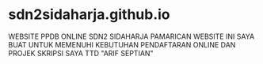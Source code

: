 # sdn2sidaharja.github.io
WEBSITE PPDB ONLINE SDN2 SIDAHARJA PAMARICAN
WEBSITE INI SAYA BUAT UNTUK MEMENUHI KEBUTUHAN PENDAFTARAN ONLINE DAN PROJEK SKRIPSI SAYA TTD "ARIF SEPTIAN"

